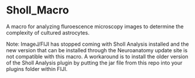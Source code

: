 # Sholl_Macro

A macro for analyzing fluroescence microscopy images to determine the complexity of cultured astrocytes. 

Note: ImageJ/FIJI has stopped coming with Sholl Analysis installed and the new version that can be installed through the Neuroanatomy update site is not compatible with this macro. A workaround is to install the older version of the Sholl Analysis plugin by putting the jar file from this repo into your plugins folder within FIJI.
